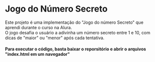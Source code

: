 <h1>Jogo do Número Secreto</h1>

<p>Este projeto é uma implementação do "Jogo do número Secreto" que aprendi durante o curso na Alura.</br> 
O jogo desafia o usuário a adivinha um número secreto entre 1 e 10, com dicas de "maior" ou "menor" após cada tentativa.</p>

<h4>Para executar o código, basta baixar o reporsitório e abrir o arquivos "index.html em um navegador"</h4>
